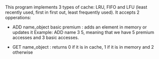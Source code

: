 This program implements 3 types of cache: LRU, FIFO and LFU (least recently used, first in first out, least frequently used). It accepts 2 opperations:

  - ADD name_object basic premium : adds an element in memory or updates it
  Example: ADD name 3 5, meaning that we have 5 premium accesses and 3 basic accesses.
  
  - GET name_object : returns 0 if it is in cache, 1 if it is in memory and 2 otherwise
